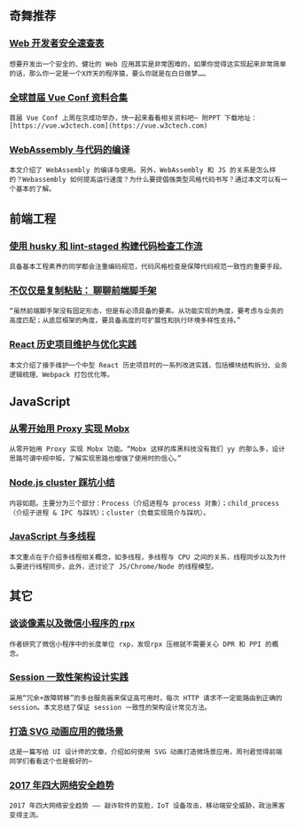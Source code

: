 
## 奇舞推荐

### [Web 开发者安全速查表](http://www.freebuf.com/articles/web/135278.html)

    想要开发出一个安全的、健壮的 Web 应用其实是非常困难的，如果你觉得这实现起来非常简单的话，那么你一定是一个X炸天的程序猿，要么你就是在白日做梦……

### [全球首届 Vue Conf 资料合集](https://zhuanlan.zhihu.com/p/27095406)

    首届 Vue Conf 上周在京成功举办，快一起来看看相关资料吧~ 附PPT 下载地址： [https://vue.w3ctech.com](https://vue.w3ctech.com)

### [WebAssembly 与代码的编译](http://www.tuicool.com/articles/Nf2uQj2)

    本文介绍了 WebAssembly 的编译与使用。另外，WebAssembly 和 JS 的关系是怎么样的？Webassembly 如何提高运行速度？为什么要提倡强类型风格代码书写？通过本文可以有一个基本的了解。

## 前端工程

### [使用 husky 和 lint-staged 构建代码检查工作流](https://segmentfault.com/a/1190000009546913)

    具备基本工程素养的同学都会注重编码规范，代码风格检查是保障代码规范一致性的重要手段。

### [不仅仅是复制粘贴： 聊聊前端脚手架](http://www.cnblogs.com/ihardcoder/p/6648423.html)

    “虽然前端脚手架没有固定形态，但是有必须具备的要素。从功能实现的角度，要考虑与业务的高度匹配；从底层框架的角度，要具备高度的可扩展性和执行环境多样性支持。”

### [React 历史项目维护与优化实践](http://ewind.us/2017/react-legacy-maintain/)

    本文介绍了接手维护一个中型 React 历史项目时的一系列改进实践，包括模块结构拆分、业务逻辑梳理、Webpack 打包优化等。

## JavaScript

### [从零开始用 Proxy 实现 Mobx](https://zhuanlan.zhihu.com/p/27097547)

    从零开始用 Proxy 实现 Mobx 功能。“Mobx 这样的库黑科技没有我们 yy 的那么多，设计思路可谓中规中矩，了解实现思路也增强了使用时的信心。”

### [Node.js cluster 踩坑小结](https://zhuanlan.zhihu.com/p/27069865)

    内容如题。主要分为三个部分：Process（介绍进程与 process 对象）；child_process（介绍子进程 & IPC 与踩坑）；cluster（负载实现简介与踩坑）。

### [JavaScript 与多线程](http://www.tuicool.com/articles/viEFnm6)

    本文重点在于介绍多线程相关概念，如多线程，多线程与 CPU 之间的关系，线程同步以及为什么要进行线程同步。此外，还讨论了 JS/Chrome/Node 的线程模型。

## 其它

### [谈谈像素以及微信小程序的 rpx](http://huang-jerryc.com/2017/05/21/talk-about-pixel-and-rpx)

    作者研究了微信小程序中的长度单位 rxp，发现rpx 压根就不需要关心 DPR 和 PPI 的概念。

### [Session 一致性架构设计实践](https://mp.weixin.qq.com/s/NnnqVrC9-Jekwy3Opmvy_w)

    采用“冗余+故障转移”的多台服务器来保证高可用时，每次 HTTP 请求不一定能路由到正确的 session。本文总结了保证 session 一致性的架构设计常见方法。

### [打造 SVG 动画应用的微场景](https://juejin.im/post/5926718844d9040064026503)

    这是一篇写给 UI 设计师的文章，介绍如何使用 SVG 动画打造微场景应用，周刊君觉得前端同学们看看这个也是极好的~

### [2017 年四大网络安全趋势](https://www.oschina.net/translate/top-4-cybersecurity-trends-in-2017)

    2017 年四大网络安全趋势 —— 敲诈软件的变脸，IoT 设备攻击，移动端安全威胁，政治黑客变得主流。

